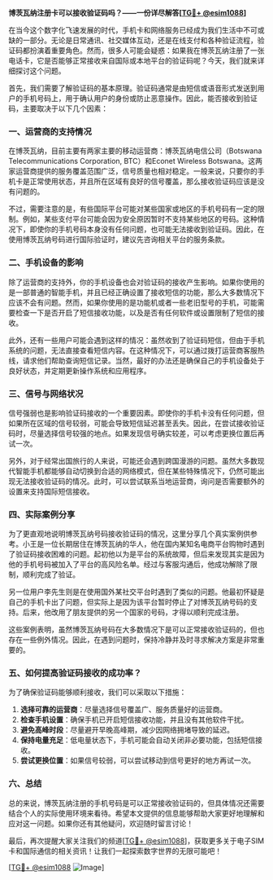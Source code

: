 **博茨瓦纳注册卡可以接收验证码吗？——一份详尽解答[[TG💪+ @esim1088](https://t.me/s/esim1088)]**

在当今这个数字化飞速发展的时代，手机卡和网络服务已经成为我们生活中不可或缺的一部分。无论是日常通讯、社交媒体互动，还是在线支付和各种验证流程，验证码都扮演着重要角色。然而，很多人可能会疑惑：如果我在博茨瓦纳注册了一张电话卡，它是否能够正常接收来自国际或本地平台的验证码呢？今天，我们就来详细探讨这个问题。

首先，我们需要了解验证码的基本原理。验证码通常是由短信或语音形式发送到用户的手机号码上，用于确认用户的身份或防止恶意操作。因此，能否接收到验证码，主要取决于以下几个因素：

### 一、运营商的支持情况

在博茨瓦纳，目前主要有两家主要的移动运营商：博茨瓦纳电信公司（Botswana Telecommunications Corporation, BTC）和Econet Wireless Botswana。这两家运营商提供的服务覆盖范围广泛，信号质量也相对稳定。一般来说，只要你的手机卡是正常使用状态，并且所在区域有良好的信号覆盖，那么接收验证码应该是没有问题的。

不过，需要注意的是，有些国际平台可能对某些国家或地区的手机号码有一定的限制。例如，某些支付平台可能会因为安全原因暂时不支持某些地区的号码。这种情况下，即使你的手机号码本身没有任何问题，也可能无法接收到验证码。因此，在使用博茨瓦纳号码进行国际验证时，建议先咨询相关平台的服务条款。

### 二、手机设备的影响

除了运营商的支持外，你的手机设备也会对验证码的接收产生影响。如果你使用的是一部普通的智能手机，并且已经正确设置了接收短信的功能，那么大多数情况下应该不会有问题。然而，如果你使用的是功能机或者一些老旧型号的手机，可能需要检查一下是否开启了短信接收功能，以及是否有任何软件或设置限制了短信的接收。

此外，还有一些用户可能会遇到这样的情况：虽然收到了验证码短信，但由于手机系统的问题，无法直接查看短信内容。在这种情况下，可以通过拨打运营商客服热线，请求他们帮助查询短信记录。当然，最好的办法还是确保自己的手机设备处于良好状态，并定期更新操作系统和应用程序。

### 三、信号与网络状况

信号强弱也是影响验证码接收的一个重要因素。即使你的手机卡没有任何问题，但如果所在区域的信号较弱，可能会导致短信延迟甚至丢失。因此，在尝试接收验证码时，尽量选择信号较强的地点。如果发现信号确实较差，可以考虑更换位置后再试一次。

另外，对于经常出国旅行的人来说，可能还会遇到跨国漫游的问题。虽然大多数现代智能手机都能够自动切换到合适的网络模式，但在某些特殊情况下，仍然可能出现无法接收验证码的情况。此时，可以尝试联系当地运营商，询问是否需要额外的设置来支持国际短信接收。

### 四、实际案例分享

为了更直观地说明博茨瓦纳号码接收验证码的情况，这里分享几个真实案例供参考。小王是一位长期居住在博茨瓦纳的华人，他在国内某知名电商平台购物时遇到了验证码接收困难的问题。起初他以为是平台的系统故障，但后来发现其实是因为他的手机号码被加入了平台的高风险名单。经过与客服沟通后，他成功解除了限制，顺利完成了验证。

另一位用户李先生则是在使用国外某社交平台时遇到了类似的问题。他最初怀疑是自己的手机卡出了问题，但实际上是因为该平台暂时停止了对博茨瓦纳号码的支持。后来，他改用了朋友提供的另一个国家的号码，才得以顺利完成注册。

这些案例表明，虽然博茨瓦纳号码在大多数情况下是可以正常接收验证码的，但也存在一些例外情况。因此，在遇到问题时，保持冷静并及时寻求解决方案是非常重要的。

### 五、如何提高验证码接收的成功率？

为了确保验证码能够顺利接收，我们可以采取以下措施：

1. **选择可靠的运营商**：尽量选择信号覆盖广、服务质量好的运营商。
2. **检查手机设置**：确保手机已开启短信接收功能，并且没有其他软件干扰。
3. **避免高峰时段**：尽量避开早晚高峰期，减少因网络拥堵导致的延迟。
4. **保持电量充足**：低电量状态下，手机可能会自动关闭非必要功能，包括短信接收。
5. **尝试更换位置**：如果信号较弱，可以尝试移动到信号更好的地方再试一次。

### 六、总结

总的来说，博茨瓦纳注册的手机号码是可以正常接收验证码的，但具体情况还需要结合个人的实际使用环境来看待。希望本文提供的信息能够帮助大家更好地理解和应对这一问题。如果你还有其他疑问，欢迎随时留言讨论！

最后，再次提醒大家关注我们的频道[[TG💪+ @esim1088](https://t.me/s/esim1088)]，获取更多关于电子SIM卡和国际通信的相关资讯！让我们一起探索数字世界的无限可能吧！

[[TG💪+ @esim1088](https://t.me/s/esim1088) ![Image](https://i.postimg.cc/4NQfJmqS/Snipaste-2025-05-13-00-14-12.png)]